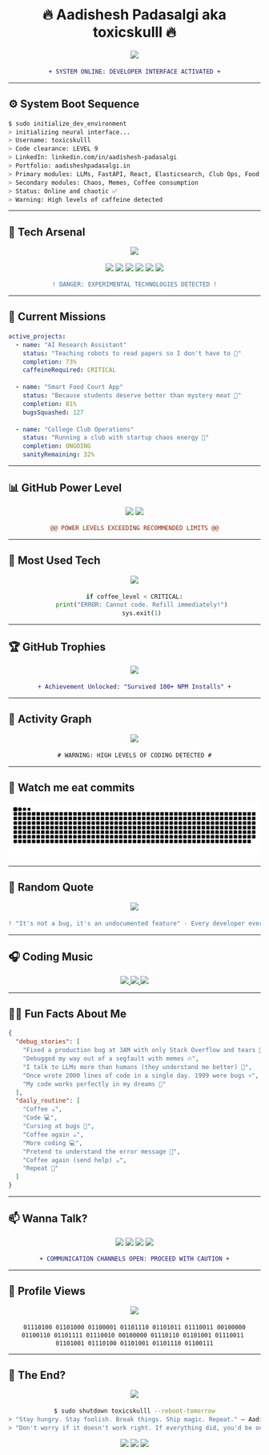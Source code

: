 <h1 align="center">🔥 Aadishesh Padasalgi aka toxicskulll 🔥</h1>
<p align="center">
  <img src="https://readme-typing-svg.demolab.com?font=Fira+Code&size=26&pause=1000&color=00F7FF&width=600&lines=Engineer+%E2%9A%96%EF%B8%8F;Open+Source+Addict+%F0%9F%A4%93;LLM+Wrangler+%F0%9F%96%A5%EF%B8%8F;FastAPI+Fanatic+%E2%9A%A1;Full-Time+Code+Wizard+%F0%9F%A7%9A;Part-Time+Meme+Dealer+%F0%9F%8E%A9;Chaos+Engineer+%F0%9F%92%A5;Bug+Hunter+%F0%9F%90%9B;API+Architect+%F0%9F%8F%97%EF%B8%8F" />
</p>

<div align="center">
  
  ```diff
  + SYSTEM ONLINE: DEVELOPER INTERFACE ACTIVATED +
  ```
  
</div>

---

## ⚙️ System Boot Sequence
```bash
$ sudo initialize_dev_environment
> initializing neural interface...
> Username: toxicskulll
> Code clearance: LEVEL 9
> LinkedIn: linkedin.com/in/aadishesh-padasalgi
> Portfolio: aadisheshpadasalgi.in
> Primary modules: LLMs, FastAPI, React, Elasticsearch, Club Ops, Food App Dev
> Secondary modules: Chaos, Memes, Coffee consumption
> Status: Online and chaotic ✅
> Warning: High levels of caffeine detected
```
---

## 🧠 Tech Arsenal
<p align="center">
  <img src="https://skillicons.dev/icons?i=python,fastapi,react,tailwind,ts,js,docker,git,github,linux,html,css,vscode,postman" />
</p>
<p align="center">
  <img src="https://img.shields.io/badge/-LangChain-blueviolet?style=for-the-badge" />
  <img src="https://img.shields.io/badge/-Ollama-orange?style=for-the-badge" />
  <img src="https://img.shields.io/badge/-Elasticsearch-yellowgreen?style=for-the-badge" />
  <img src="https://img.shields.io/badge/-CrewAI-darkred?style=for-the-badge" />
  <img src="https://img.shields.io/badge/-CHAOS_ENGINEERING-ff69b4?style=for-the-badge" />
  <img src="https://img.shields.io/badge/-API_WIZARDRY-00ffff?style=for-the-badge" />
</p>

<div align="center">
  
  ```diff
  ! DANGER: EXPERIMENTAL TECHNOLOGIES DETECTED !
  ```
  
</div>

---

## 🚀 Current Missions
```yaml
active_projects:
  - name: "AI Research Assistant"
    status: "Teaching robots to read papers so I don't have to 🤖"
    completion: 73%
    caffeineRequired: CRITICAL
    
  - name: "Smart Food Court App" 
    status: "Because students deserve better than mystery meat 🍔"
    completion: 81%
    bugsSquashed: 127
    
  - name: "College Club Operations"
    status: "Running a club with startup chaos energy 🧩"
    completion: ONGOING
    sanityRemaining: 32%
```
---

## 📊 GitHub Power Level
<p align="center">
  <img src="https://github-readme-stats.vercel.app/api?username=toxicskulll&show_icons=true&theme=tokyonight&hide_border=true" />
  <img src="https://github-readme-streak-stats.herokuapp.com/?user=toxicskulll&theme=tokyonight&hide_border=true" />
</p>

<div align="center">
  
  ```diff
  @@ POWER LEVELS EXCEEDING RECOMMENDED LIMITS @@
  ```
  
</div>

---

## 🧠 Most Used Tech
<p align="center">
  <img src="https://github-readme-stats.vercel.app/api/top-langs/?username=toxicskulll&layout=compact&theme=radical&hide_border=true" />
</p>

<div align="center">

```python
if coffee_level < CRITICAL:
    print("ERROR: Cannot code. Refill immediately!")
    sys.exit(1)
```

</div>

---

## 🏆 GitHub Trophies
<p align="center">
  <img src="https://github-profile-trophy.vercel.app/?username=toxicskulll&theme=gruvbox&margin-w=15&no-bg=true&no-frame=true" />
</p>

<div align="center">
  
  ```diff
  + Achievement Unlocked: "Survived 100+ NPM Installs" +
  ```
  
</div>

---

## 🌈 Activity Graph
<p align="center">
  <img src="https://github-readme-activity-graph.vercel.app/graph?username=toxicskulll&theme=react-dark&area=true&hide_border=true" />
</p>

<div align="center">
  
  ```diff
  # WARNING: HIGH LEVELS OF CODING DETECTED #
  ```
  
</div>

---

## 🐍 Watch me eat commits
<p align="center">
  <img src="https://raw.githubusercontent.com/Platane/snk/output/github-contribution-grid-snake.svg" />
</p>

---

## 🧩 Random Quote
<p align="center">
  <img src="https://quotes-github-readme.vercel.app/api?type=horizontal&theme=tokyonight" />
</p>

<div align="center">
  
  ```diff
  ! "It's not a bug, it's an undocumented feature" - Every developer ever !
  ```
  
</div>

---

## 🎧 Coding Music
<p align="center">
  <a href="https://lofiatcafe.co" target="_blank">
    <img src="https://img.shields.io/badge/Lofi_Beats-🎧-pink?style=for-the-badge&logo=spotify&logoColor=white" />
  </a>
  <a href="https://www.youtube.com/watch?v=jfKfPfyJRdk" target="_blank">
    <img src="https://img.shields.io/badge/Synthwave-🎵-purple?style=for-the-badge&logo=youtube&logoColor=white" />
  </a>
  <a href="https://www.youtube.com/watch?v=5qap5aO4i9A" target="_blank">
    <img src="https://img.shields.io/badge/Coding_Mode-🎹-blue?style=for-the-badge&logo=youtube&logoColor=white" />
  </a>
</p>

---

## 🧙‍♂️ Fun Facts About Me
```json
{
  "debug_stories": [
    "Fixed a production bug at 3AM with only Stack Overflow and tears 🐛",
    "Debugged my way out of a segfault with memes 🔥",
    "I talk to LLMs more than humans (they understand me better) 🤖",
    "Once wrote 2000 lines of code in a single day. 1999 were bugs 💀",
    "My code works perfectly in my dreams 💭"
  ],
  "daily_routine": [
    "Coffee ☕",
    "Code 💻",
    "Cursing at bugs 🤬",
    "Coffee again ☕",
    "More coding 💻",
    "Pretend to understand the error message 🤔",
    "Coffee again (send help) ☕",
    "Repeat 🔄"
  ]
}
```

---

## 📫 Wanna Talk?
<p align="center">
  <a href="mailto:aadishesh05@gmail.com"><img src="https://img.shields.io/badge/Gmail-DB4437?style=for-the-badge&logo=gmail&logoColor=white" /></a>
  <a href="https://www.linkedin.com/in/aadishesh-padasalgi/"><img src="https://img.shields.io/badge/LinkedIn-0077B5?style=for-the-badge&logo=linkedin&logoColor=white" /></a>
  <a href="https://aadisheshpadasalgi.in"><img src="https://img.shields.io/badge/🌐_Portfolio-black?style=for-the-badge" /></a>
  <a href="https://github.com/toxicskulll"><img src="https://img.shields.io/badge/GitHub-211F1F?style=for-the-badge&logo=github&logoColor=white" /></a>
</p>

<div align="center">
  
  ```diff
  + COMMUNICATION CHANNELS OPEN: PROCEED WITH CAUTION +
  ```
  
</div>

---

## 👀 Profile Views
<p align="center">
  <img src="https://komarev.com/ghpvc/?username=toxicskulll&label=🔥+Profile+Views&color=orange&style=flat-square" />
</p>

<div align="center">
  
  ```
  01110100 01101000 01100001 01101110 01101011 01110011 00100000
  01100110 01101111 01110010 00100000 01110110 01101001 01110011 
  01101001 01110100 01101001 01101110 01100111
  ```
  
</div>

---

## 🧬 The End?
<p align="center">
  <img src="https://media.tenor.com/OyUVgXu-F1oAAAAd/hacker.gif" width="500"/>
</p>

<div align="center">
  
  ```bash
  $ sudo shutdown toxicskulll --reboot-tomorrow
  > "Stay hungry. Stay foolish. Break things. Ship magic. Repeat." – Aadishesh
  > "Don't worry if it doesn't work right. If everything did, you'd be out of a job." – Mosher's Law
  ```
  
</div>

<p align="center">
  <img src="https://forthebadge.com/images/badges/powered-by-coffee.svg" />
  <img src="https://forthebadge.com/images/badges/built-with-love.svg" />
  <img src="https://forthebadge.com/images/badges/contains-technical-debt.svg" />
</p>
